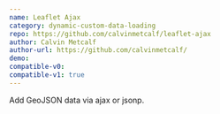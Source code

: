 ```yaml
---
name: Leaflet Ajax
category: dynamic-custom-data-loading
repo: https://github.com/calvinmetcalf/leaflet-ajax
author: Calvin Metcalf
author-url: https://github.com/calvinmetcalf/
demo: 
compatible-v0:
compatible-v1: true
---
```


Add GeoJSON data via ajax or jsonp.
